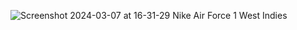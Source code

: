 ![Screenshot 2024-03-07 at 16-31-29 Nike Air Force 1 West Indies](https://github.com/azeemuddinaziz/nike-homepage/assets/79792351/fd9bd7ae-2f86-4a9c-8b94-fb8129da9738)
